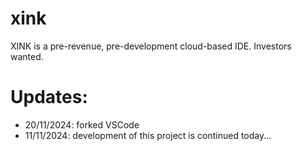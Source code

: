 # xink
XINK is a pre-revenue, pre-development cloud-based IDE. Investors wanted.

# Updates:

- 20/11/2024: forked VSCode
- 11/11/2024: development of this project is continued today...
